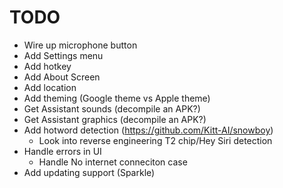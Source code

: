 # TODO
- Wire up microphone button
- Add Settings menu
- Add hotkey
- Add About Screen
- Add location
- Add theming (Google theme vs Apple theme)
- Get Assistant sounds (decompile an APK?)
- Get Assistant graphics (decompile an APK?)
- Add hotword detection (https://github.com/Kitt-AI/snowboy)
    - Look into reverse engineering T2 chip/Hey Siri detection
- Handle errors in UI
    - Handle No internet conneciton case
- Add updating support (Sparkle)